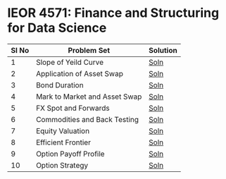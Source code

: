 # IEOR 4571: Finance and Structuring for Data Science

| Sl No | Problem Set                   | Solution                                             |
| ----- | ----------------------------- | ---------------------------------------------------- |
| 1     | Slope of Yeild Curve          | [Soln](./solutions/)                                 |
| 2     | Application of Asset Swap     | [Soln](./solutions/)                                 |
| 3     | Bond Duration                 | [Soln](./solutions/)                                 |
| 4     | Mark to Market and Asset Swap | [Soln](./solutions/)                                 |
| 5     | FX Spot and Forwards          | [Soln](./solutions/)                                 |
| 6     | Commodities and Back Testing  | [Soln](./solutions/hw6_Commodities.ipynb)            |
| 7     | Equity Valuation              | [Soln](./solutions/hw7_Equity_Valuation.ipynb)       |
| 8     | Efficient Frontier            | [Soln](./solutions/hw8_Efficient_Frontier.ipynb)     |
| 9     | Option Payoff Profile         | [Soln](./solutions/hw9_Option_Payoff_Profiles.ipynb) |
| 10    | Option Strategy               | [Soln](./solutions/hw10_Option_Strategy.ipynb)       |
